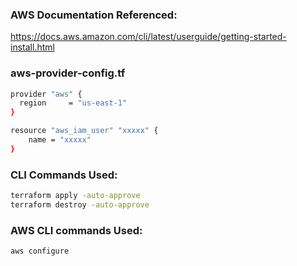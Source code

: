 ### AWS Documentation Referenced:

https://docs.aws.amazon.com/cli/latest/userguide/getting-started-install.html


### aws-provider-config.tf

```sh
provider "aws" {
  region     = "us-east-1"
}

resource "aws_iam_user" "xxxxx" {
    name = "xxxxx"
}
```

### CLI Commands Used:
```sh
terraform apply -auto-approve
terraform destroy -auto-approve
```

### AWS CLI commands Used:
```sh
aws configure
```
